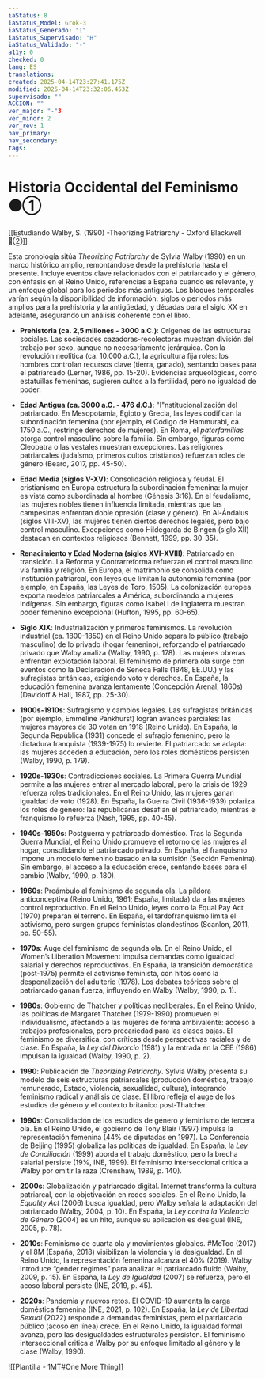 ```yaml
---
iaStatus: 8
iaStatus_Model: Grok-3
iaStatus_Generado: "I"
iaStatus_Supervisado: "H"
iaStatus_Validado: "-"
a11y: 0
checked: 0
lang: ES
translations: 
created: 2025-04-14T23:27:41.175Z
modified: 2025-04-14T23:32:06.453Z
supervisado: ""
ACCION: ""
ver_major: "-"3
ver_minor: 2
ver_rev: 1
nav_primary: 
nav_secondary: 
tags:
---
```

# Historia Occidental del Feminismo ⚫①

[[Estudiando Walby, S. (1990) -Theorizing Patriarchy - Oxford Blackwell 🔴②]]

Esta cronología sitúa *Theorizing Patriarchy* de Sylvia Walby (1990) en un marco histórico amplio, remontándose desde la prehistoria hasta el presente. Incluye eventos clave relacionados con el patriarcado y el género, con énfasis en el Reino Unido, referencias a España cuando es relevante, y un enfoque global para los periodos más antiguos. Los bloques temporales varían según la disponibilidad de información: siglos o periodos más amplios para la prehistoria y la antigüedad, y décadas para el siglo XX en adelante, asegurando un análisis coherente con el libro.

- **Prehistoria (ca. 2,5 millones - 3000 a.C.)**: Orígenes de las estructuras sociales. Las sociedades cazadoras-recolectoras muestran división del trabajo por sexo, aunque no necesariamente jerárquica. Con la revolución neolítica (ca. 10.000 a.C.), la agricultura fija roles: los hombres controlan recursos clave (tierra, ganado), sentando bases para el patriarcado (Lerner, 1986, pp. 15-20). Evidencias arqueológicas, como estatuillas femeninas, sugieren cultos a la fertilidad, pero no igualdad de poder.

- **Edad Antigua (ca. 3000 a.C. - 476 d.C.)**: "I"nstitucionalización del patriarcado. En Mesopotamia, Egipto y Grecia, las leyes codifican la subordinación femenina (por ejemplo, el Código de Hammurabi, ca. 1750 a.C., restringe derechos de mujeres). En Roma, el *paterfamilias* otorga control masculino sobre la familia. Sin embargo, figuras como Cleopatra o las vestales muestran excepciones. Las religiones patriarcales (judaísmo, primeros cultos cristianos) refuerzan roles de género (Beard, 2017, pp. 45-50).

- **Edad Media (siglos V-XV)**: Consolidación religiosa y feudal. El cristianismo en Europa estructura la subordinación femenina: la mujer es vista como subordinada al hombre (Génesis 3:16). En el feudalismo, las mujeres nobles tienen influencia limitada, mientras que las campesinas enfrentan doble opresión (clase y género). En Al-Ándalus (siglos VIII-XV), las mujeres tienen ciertos derechos legales, pero bajo control masculino. Excepciones como Hildegarda de Bingen (siglo XII) destacan en contextos religiosos (Bennett, 1999, pp. 30-35).

- **Renacimiento y Edad Moderna (siglos XVI-XVIII)**: Patriarcado en transición. La Reforma y Contrarreforma refuerzan el control masculino vía familia y religión. En Europa, el matrimonio se consolida como institución patriarcal, con leyes que limitan la autonomía femenina (por ejemplo, en España, las Leyes de Toro, 1505). La colonización europea exporta modelos patriarcales a América, subordinando a mujeres indígenas. Sin embargo, figuras como Isabel I de Inglaterra muestran poder femenino excepcional (Hufton, 1995, pp. 60-65).

- **Siglo XIX**: Industrialización y primeros feminismos. La revolución industrial (ca. 1800-1850) en el Reino Unido separa lo público (trabajo masculino) de lo privado (hogar femenino), reforzando el patriarcado privado que Walby analiza (Walby, 1990, p. 178). Las mujeres obreras enfrentan explotación laboral. El feminismo de primera ola surge con eventos como la Declaración de Seneca Falls (1848, EE.UU.) y las sufragistas británicas, exigiendo voto y derechos. En España, la educación femenina avanza lentamente (Concepción Arenal, 1860s) (Davidoff & Hall, 1987, pp. 25-30).

- **1900s-1910s**: Sufragismo y cambios legales. Las sufragistas británicas (por ejemplo, Emmeline Pankhurst) logran avances parciales: las mujeres mayores de 30 votan en 1918 (Reino Unido). En España, la Segunda República (1931) concede el sufragio femenino, pero la dictadura franquista (1939-1975) lo revierte. El patriarcado se adapta: las mujeres acceden a educación, pero los roles domésticos persisten (Walby, 1990, p. 179).

- **1920s-1930s**: Contradicciones sociales. La Primera Guerra Mundial permite a las mujeres entrar al mercado laboral, pero la crisis de 1929 refuerza roles tradicionales. En el Reino Unido, las mujeres ganan igualdad de voto (1928). En España, la Guerra Civil (1936-1939) polariza los roles de género: las republicanas desafían el patriarcado, mientras el franquismo lo refuerza (Nash, 1995, pp. 40-45).

- **1940s-1950s**: Postguerra y patriarcado doméstico. Tras la Segunda Guerra Mundial, el Reino Unido promueve el retorno de las mujeres al hogar, consolidando el patriarcado privado. En España, el franquismo impone un modelo femenino basado en la sumisión (Sección Femenina). Sin embargo, el acceso a la educación crece, sentando bases para el cambio (Walby, 1990, p. 180).

- **1960s**: Preámbulo al feminismo de segunda ola. La píldora anticonceptiva (Reino Unido, 1961; España, limitada) da a las mujeres control reproductivo. En el Reino Unido, leyes como la Equal Pay Act (1970) preparan el terreno. En España, el tardofranquismo limita el activismo, pero surgen grupos feministas clandestinos (Scanlon, 2011, pp. 50-55).

- **1970s**: Auge del feminismo de segunda ola. En el Reino Unido, el Women’s Liberation Movement impulsa demandas como igualdad salarial y derechos reproductivos. En España, la transición democrática (post-1975) permite el activismo feminista, con hitos como la despenalización del adulterio (1978). Los debates teóricos sobre el patriarcado ganan fuerza, influyendo en Walby (Walby, 1990, p. 1).

- **1980s**: Gobierno de Thatcher y políticas neoliberales. En el Reino Unido, las políticas de Margaret Thatcher (1979-1990) promueven el individualismo, afectando a las mujeres de forma ambivalente: acceso a trabajos profesionales, pero precariedad para las clases bajas. El feminismo se diversifica, con críticas desde perspectivas raciales y de clase. En España, la *Ley del Divorcio* (1981) y la entrada en la CEE (1986) impulsan la igualdad (Walby, 1990, p. 2).

- **1990**: Publicación de *Theorizing Patriarchy*. Sylvia Walby presenta su modelo de seis estructuras patriarcales (producción doméstica, trabajo remunerado, Estado, violencia, sexualidad, cultura), integrando feminismo radical y análisis de clase. El libro refleja el auge de los estudios de género y el contexto británico post-Thatcher.

- **1990s**: Consolidación de los estudios de género y feminismo de tercera ola. En el Reino Unido, el gobierno de Tony Blair (1997) impulsa la representación femenina (44% de diputadas en 1997). La Conferencia de Beijing (1995) globaliza las políticas de igualdad. En España, la *Ley de Conciliación* (1999) aborda el trabajo doméstico, pero la brecha salarial persiste (19%, INE, 1999). El feminismo interseccional critica a Walby por omitir la raza (Crenshaw, 1989, p. 140).

- **2000s**: Globalización y patriarcado digital. Internet transforma la cultura patriarcal, con la objetivación en redes sociales. En el Reino Unido, la *Equality Act* (2006) busca igualdad, pero Walby señala la adaptación del patriarcado (Walby, 2004, p. 10). En España, la *Ley contra la Violencia de Género* (2004) es un hito, aunque su aplicación es desigual (INE, 2005, p. 78).

- **2010s**: Feminismo de cuarta ola y movimientos globales. #MeToo (2017) y el 8M (España, 2018) visibilizan la violencia y la desigualdad. En el Reino Unido, la representación femenina alcanza el 40% (2019). Walby introduce “gender regimes” para analizar el patriarcado fluido (Walby, 2009, p. 15). En España, la *Ley de Igualdad* (2007) se refuerza, pero el acoso laboral persiste (INE, 2019, p. 45).

- **2020s**: Pandemia y nuevos retos. El COVID-19 aumenta la carga doméstica femenina (INE, 2021, p. 102). En España, la *Ley de Libertad Sexual* (2022) responde a demandas feministas, pero el patriarcado público (acoso en línea) crece. En el Reino Unido, la igualdad formal avanza, pero las desigualdades estructurales persisten. El feminismo interseccional critica a Walby por su enfoque limitado al género y la clase (Walby, 1990).

![[Plantilla - 1MT#One More Thing]]

